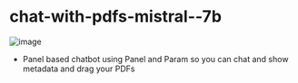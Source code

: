 # chat-with-pdfs-mistral--7b

![image](https://github.com/elkhayyat17/chat-with-pdfs-mistral-7b/assets/149756675/2414d329-4698-4f87-a109-3671e0f9aaf2)
- Panel based chatbot using  Panel and Param so you can chat and show metadata and drag your PDFs 
